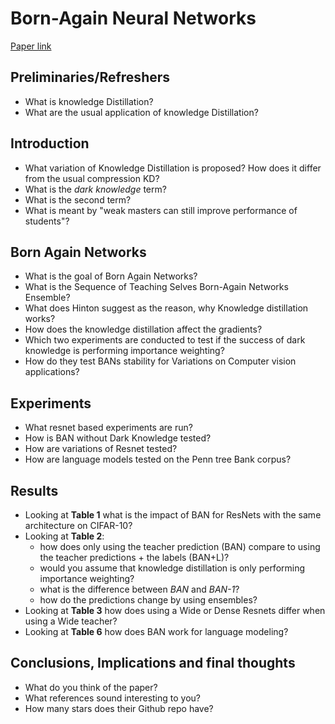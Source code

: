 # Born-Again Neural Networks

[Paper link](https://arxiv.org/pdf/1805.04770.pdf)


## Preliminaries/Refreshers 

* What is knowledge Distillation?
* What are the usual application of knowledge Distillation?

## Introduction

* What variation of Knowledge Distillation is proposed? How does it differ from the usual compression KD?
* What is the *dark knowledge* term?
* What is the second term?
* What is meant by "weak masters can still improve performance of students"?

## Born Again Networks

* What is the goal of Born Again Networks?
* What is the Sequence of Teaching Selves Born-Again Networks Ensemble?
* What does Hinton suggest as the reason, why Knowledge distillation works?
* How does the knowledge distillation affect the gradients?
* Which two experiments are conducted to test if the success of dark knowledge is performing importance weighting?
* How do they test BANs stability for Variations on Computer vision applications?


## Experiments

* What resnet based experiments are run?
* How is BAN without Dark Knowledge tested?
* How are variations of Resnet tested?
* How are language models tested on the Penn tree Bank corpus?


## Results

* Looking at **Table 1** what is the impact of BAN for ResNets with the same architecture on CIFAR-10?
* Looking at **Table 2**:
  * how does only using the teacher prediction (BAN) compare to using the teacher predictions + the labels (BAN+L)?
  * would you assume that knowledge distillation is only performing importance weighting?
  * what is the difference between *BAN* and *BAN-1*?
  * how do the predictions change by using ensembles?
* Looking at **Table 3** how does using a Wide or Dense Resnets differ when using a Wide teacher?
* Looking at **Table 6** how does BAN work for language modeling?


## Conclusions, Implications and final thoughts

* What do you think of the paper?
* What references sound interesting to you?
* How many stars does their Github repo have?